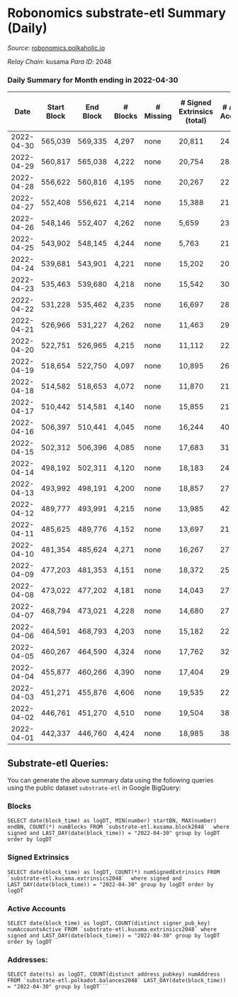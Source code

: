 # Robonomics substrate-etl Summary (Daily)

_Source_: [robonomics.polkaholic.io](https://robonomics.polkaholic.io)

*Relay Chain*: kusama
*Para ID*: 2048



### Daily Summary for Month ending in 2022-04-30


| Date | Start Block | End Block | # Blocks | # Missing | # Signed Extrinsics (total) | # Active Accounts | # Addresses with Balances | # Events | # Transfers | # XCM Transfers In | # XCM Transfers Out |
| ---- | ----------- | --------- | -------- | --------- | --------------------------- | ----------------- | ------------------------- | -------- | ----------- | ------------------ | ------------------- |
| 2022-04-30 | 565,039 | 569,335 | 4,297 | none | 20,811 | 24 | 2,544 | 84,726 | 6 ($491.68) |   |   |
| 2022-04-29 | 560,817 | 565,038 | 4,222 | none | 20,754 | 28 | 2,544 | 84,261 | 4 ($563.92) |   |   |
| 2022-04-28 | 556,622 | 560,816 | 4,195 | none | 20,267 | 22 | 2,543 | 82,604 |   |   |   |
| 2022-04-27 | 552,408 | 556,621 | 4,214 | none | 15,388 | 21 | 2,543 | 67,901 | 1 ($9.37) |   |   |
| 2022-04-26 | 548,146 | 552,407 | 4,262 | none | 5,659 | 23 | 2,542 | 38,753 | 2 ($101.87) |   |   |
| 2022-04-25 | 543,902 | 548,145 | 4,244 | none | 5,763 | 21 | 2,539 | 38,916 | 1 ($2,493.17) |   |   |
| 2022-04-24 | 539,681 | 543,901 | 4,221 | none | 15,202 | 20 | 2,539 | 66,070 |   |   |   |
| 2022-04-23 | 535,463 | 539,680 | 4,218 | none | 15,542 | 30 | 2,539 | 67,285 | 6 ($30,376.52) |   |   |
| 2022-04-22 | 531,228 | 535,462 | 4,235 | none | 16,697 | 28 | 2,539 | 70,505 | 3 ($13,552.07) |   |   |
| 2022-04-21 | 526,966 | 531,227 | 4,262 | none | 11,463 | 29 | 2,538 | 55,239 | 4 ($3,251.22) |   |   |
| 2022-04-20 | 522,751 | 526,965 | 4,215 | none | 11,112 | 22 | 2,538 | 54,061 | 2 ($18.90) |   |   |
| 2022-04-19 | 518,654 | 522,750 | 4,097 | none | 10,895 | 26 | 2,537 | 52,809 | 4 ($3,008.49) |   |   |
| 2022-04-18 | 514,582 | 518,653 | 4,072 | none | 11,870 | 21 | 2,537 | 54,939 | 1 ($1,788.65) |   |   |
| 2022-04-17 | 510,442 | 514,581 | 4,140 | none | 15,855 | 21 | 2,537 | 68,028 |   |   |   |
| 2022-04-16 | 506,397 | 510,441 | 4,045 | none | 16,244 | 40 | 2,537 | 69,021 | 19 ($35,946.09) |   |   |
| 2022-04-15 | 502,312 | 506,396 | 4,085 | none | 17,683 | 31 | 2,539 | 73,859 | 11 ($1,639.06) |   |   |
| 2022-04-14 | 498,192 | 502,311 | 4,120 | none | 18,183 | 24 | 2,539 | 75,973 | 8 ($1,295.24) |   |   |
| 2022-04-13 | 493,992 | 498,191 | 4,200 | none | 18,857 | 27 | 2,538 | 78,450 | 4 ($3,881.67) |   |   |
| 2022-04-12 | 489,777 | 493,991 | 4,215 | none | 13,985 | 42 | 2,536 | 63,803 | 13 ($557.68) |   |   |
| 2022-04-11 | 485,625 | 489,776 | 4,152 | none | 13,697 | 21 | 2,538 | 62,546 | 1 ($5,540.45) |   |   |
| 2022-04-10 | 481,354 | 485,624 | 4,271 | none | 16,267 | 27 | 2,536 | 70,953 | 14 ($108,094) |   |   |
| 2022-04-09 | 477,203 | 481,353 | 4,151 | none | 18,372 | 25 | 2,532 | 76,683 | 2 ($1,174.43) |   |   |
| 2022-04-08 | 473,022 | 477,202 | 4,181 | none | 14,043 | 27 | 2,532 | 63,773 | 8 ($30,319.93) |   |   |
| 2022-04-07 | 468,794 | 473,021 | 4,228 | none | 14,680 | 27 | 2,532 | 65,931 | 2 ($276.95) |   |   |
| 2022-04-06 | 464,591 | 468,793 | 4,203 | none | 15,182 | 22 | 2,532 | 67,311 |   |   |   |
| 2022-04-05 | 460,267 | 464,590 | 4,324 | none | 17,762 | 32 | 2,532 | 76,626 | 4 ($691.20) |   |   |
| 2022-04-04 | 455,877 | 460,266 | 4,390 | none | 17,404 | 29 | 2,532 | 75,042 | 11 ($89,582.03) |   |   |
| 2022-04-03 | 451,271 | 455,876 | 4,606 | none | 19,535 | 22 | 2,532 | 82,435 | 2 ($2,226.00) |   |   |
| 2022-04-02 | 446,761 | 451,270 | 4,510 | none | 19,504 | 38 | 2,531 | 81,918 | 10 ($455,094) |   |   |
| 2022-04-01 | 442,337 | 446,760 | 4,424 | none | 18,985 | 38 | 2,530 | 79,934 | 11 ($93,775.63) |   |   |

## Substrate-etl Queries:
You can generate the above summary data using the following queries using the public dataset `substrate-etl` in Google BigQuery:


### Blocks
```
SELECT date(block_time) as logDT, MIN(number) startBN, MAX(number) endBN, COUNT(*) numBlocks FROM `substrate-etl.kusama.block2048`  where signed and LAST_DAY(date(block_time)) = "2022-04-30" group by logDT order by logDT
```


### Signed Extrinsics
```
SELECT date(block_time) as logDT, COUNT(*) numSignedExtrinsics FROM `substrate-etl.kusama.extrinsics2048`  where signed and LAST_DAY(date(block_time)) = "2022-04-30" group by logDT order by logDT
```


### Active Accounts
```
SELECT date(block_time) as logDT, COUNT(distinct signer_pub_key) numAccountsActive FROM `substrate-etl.kusama.extrinsics2048` where signed and LAST_DAY(date(block_time)) = "2022-04-30" group by logDT order by logDT
```


### Addresses:
```
SELECT date(ts) as logDT, COUNT(distinct address_pubkey) numAddress FROM `substrate-etl.polkadot.balances2048` LAST_DAY(date(block_time)) = "2022-04-30" group by logDT```

